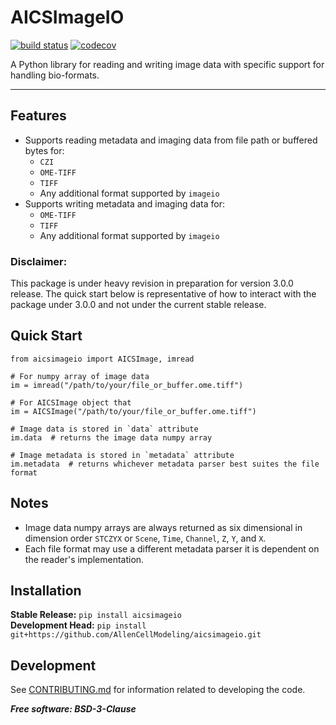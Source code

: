 # AICSImageIO

[![build status](https://travis-ci.com/AllenCellModeling/aicsimageio.svg?branch=master)](https://travis-ci.com/AllenCellModeling/aicsimageio)
[![codecov](https://codecov.io/gh/AllenCellModeling/aicsimageio/branch/master/graph/badge.svg)](https://codecov.io/gh/AllenCellModeling/aicsimageio)

A Python library for reading and writing image data with specific support for handling bio-formats.

---

## Features
* Supports reading metadata and imaging data from file path or buffered bytes for:
    * `CZI`
    * `OME-TIFF`
    * `TIFF`
    * Any additional format supported by `imageio`
* Supports writing metadata and imaging data for:
    * `OME-TIFF`
    * `TIFF`
    * Any additional format supported by `imageio`

### Disclaimer:
This package is under heavy revision in preparation for version 3.0.0 release. The quick start below is representative
of how to interact with the package under 3.0.0 and not under the current stable release.

## Quick Start
```
from aicsimageio import AICSImage, imread

# For numpy array of image data
im = imread("/path/to/your/file_or_buffer.ome.tiff")

# For AICSImage object that
im = AICSImage("/path/to/your/file_or_buffer.ome.tiff")

# Image data is stored in `data` attribute
im.data  # returns the image data numpy array

# Image metadata is stored in `metadata` attribute
im.metadata  # returns whichever metadata parser best suites the file format
```

## Notes
* Image data numpy arrays are always returned as six dimensional in dimension order `STCZYX`
or `Scene`, `Time`, `Channel`, `Z`, `Y`, and `X`.
* Each file format may use a different metadata parser it is dependent on the reader's implementation.

## Installation
**Stable Release:** `pip install aicsimageio`<br>
**Development Head:** `pip install git+https://github.com/AllenCellModeling/aicsimageio.git`

## Development
See [CONTRIBUTING.md](CONTRIBUTING.md) for information related to developing the code.

***Free software: BSD-3-Clause***
